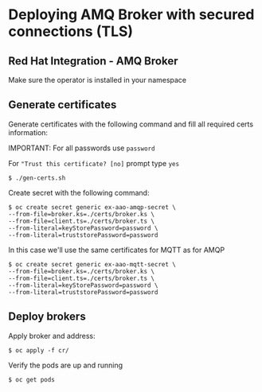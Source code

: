 # Deploying AMQ Broker with secured connections (TLS)


## Red Hat Integration - AMQ Broker
Make sure the operator is installed in your namespace

## Generate certificates


Generate certificates with the following command and fill all required certs information:

IMPORTANT: For all passwords use `password`

For `"Trust this certificate? [no]` prompt type `yes`
```
$ ./gen-certs.sh
```

Create secret with the following command:
```
$ oc create secret generic ex-aao-amqp-secret \
--from-file=broker.ks=./certs/broker.ks \
--from-file=client.ts=./certs/broker.ts \
--from-literal=keyStorePassword=password \
--from-literal=truststorePassword=password
```

In this case we'll use the same certificates for MQTT as for AMQP
```
$ oc create secret generic ex-aao-mqtt-secret \
--from-file=broker.ks=./certs/broker.ks \
--from-file=client.ts=./certs/broker.ts \
--from-literal=keyStorePassword=password \
--from-literal=truststorePassword=password
```

## Deploy brokers 
Apply broker and address:
```
$ oc apply -f cr/
```

Verify the pods are up and running
```
$ oc get pods
```


